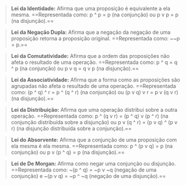 >**Lei da Identidade:**
Afirma que uma proposição é equivalente a ela mesma.
==Representada como: p ^ p = p (na conjunção) ou p v p = p (na
disjunção).==

>**Lei da Negação Dupla:**
Afirma que a negação da negação de uma proposição retorna a
proposição original.
==Representada como: ~~p = p.==

>**Lei da Comutatividade:**
Afirma que a ordem das proposições não afeta o resultado de
uma operação.
==Representada como: p ^ q = q ^ p (na conjunção) ou p v q = q
v p (na disjunção).==

>**Lei da Associatividade:**
Afirma que a forma como as proposições são agrupadas não
afeta o resultado de uma operação.
==Representada como: (p ^ q) ^ r = p ^ (q ^ r) (na conjunção)
ou (p v q) v r = p v (q v r) (na disjunção).==

>**Lei da Distribuição:**
Afirma que uma operação distribui sobre a outra operação.
==Representada como: p ^ (q v r) = (p ^ q) v (p ^ r) (na
conjunção distribuída sobre a disjunção) ou p v (q ^ r) = (p
v q) ^ (p v r) (na disjunção distribuída sobre a conjunção).==

>**Lei do Absorvente:**
Afirma que a conjunção de uma proposição com ela mesma é ela
mesma.
==Representada como: p ^ (p v q) = p (na conjunção) ou p v (p
^ q) = p (na disjunção).==

>**Lei de De Morgan:**
Afirma como negar uma conjunção ou disjunção.
==Representada como: ~(p ^ q) = ~p v ~q (negação de uma
conjunção) e ~(p v q) = ~p ^ ~q (negação de uma disjunção).==